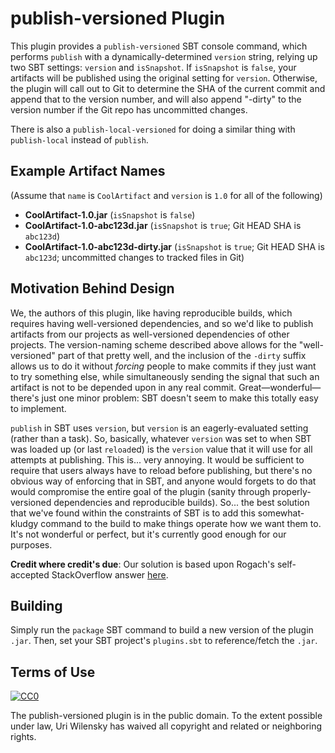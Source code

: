 # publish-versioned Plugin

This plugin provides a `publish-versioned` SBT console command, which performs `publish` with a dynamically-determined `version` string, relying up two SBT settings: `version` and `isSnapshot`.  If `isSnapshot` is `false`, your artifacts will be published using the original setting for `version`.  Otherwise, the plugin will call out to Git to determine the SHA of the current commit and append that to the version number, and will also append "-dirty" to the version number if the Git repo has uncommitted changes.

There is also a `publish-local-versioned` for doing a similar thing with `publish-local` instead of `publish`.

## Example Artifact Names

(Assume that `name` is `CoolArtifact` and `version` is `1.0` for all of the following)

* **CoolArtifact-1.0.jar** (`isSnapshot` is `false`)
* **CoolArtifact-1.0-abc123d.jar** (`isSnapshot` is `true`; Git HEAD SHA is `abc123d`)
* **CoolArtifact-1.0-abc123d-dirty.jar** (`isSnapshot` is `true`; Git HEAD SHA is `abc123d`; uncommitted changes to tracked files in Git)

## Motivation Behind Design

We, the authors of this plugin, like having reproducible builds, which requires having well-versioned dependencies, and so we'd like to publish artifacts from our projects as well-versioned dependencies of other projects.  The version-naming scheme described above allows for the "well-versioned" part of that pretty well, and the inclusion of the `-dirty` suffix allows us to do it without *forcing* people to make commits if they just want to try something else, while simultaneously sending the signal that such an artifact is not to be depended upon in any real commit.  Great—wonderful—there's just one minor problem: SBT doesn't seem to make this totally easy to implement.

`publish` in SBT uses `version`, but `version` is an eagerly-evaluated setting (rather than a task).  So, basically, whatever `version` was set to when SBT was loaded up (or last `reload`ed) is the `version` value that it will use for all attempts at publishing.  This is... very annoying.  It would be sufficient to require that users always have to reload before publishing, but there's no obvious way of enforcing that in SBT, and anyone would forgets to do that would compromise the entire goal of the plugin (sanity through properly-versioned dependencies and reproducible builds).  So... the best solution that we've found within the constraints of SBT is to add this somewhat-kludgy command to the build to make things operate how we want them to.  It's not wonderful or perfect, but it's currently good enough for our purposes.

**Credit where credit's due**: Our solution is based upon Rogach's self-accepted StackOverflow answer [here](http://stackoverflow.com/questions/14262798/how-to-change-a-version-setting-inside-a-single-sbt-command).

## Building

Simply run the `package` SBT command to build a new version of the plugin `.jar`.  Then, set your SBT project's `plugins.sbt` to reference/fetch the `.jar`.

## Terms of Use

[![CC0](http://i.creativecommons.org/p/zero/1.0/88x31.png)](http://creativecommons.org/publicdomain/zero/1.0/)

The publish-versioned plugin is in the public domain.  To the extent possible under law, Uri Wilensky has waived all copyright and related or neighboring rights.
